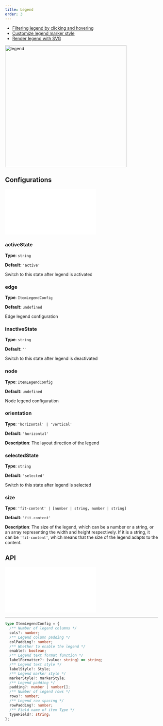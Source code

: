 ```yaml
---
title: Legend
order: 3
---
```


- [Filtering legend by clicking and hovering](/en/examples/tool/legend/#legend)
- [Customize legend marker style](/en/examples/tool/legend/#legendCustomMarker)
- [Render legend with SVG](/en/examples/tool/legend/#legendSVG)

<img alt="legend" src="https://mdn.alipayobjects.com/huamei_qa8qxu/afts/img/A*5rwLT4o1Rd4AAAAAAAAAAAAADmJ7AQ/original" height='400'/>

## Configurations

<embed src="../../common/IPluginBaseConfig.en.md"></embed>

### activeState

**Type**: `string`

**Default**: `'active'`

Switch to this state after legend is activated

### edge

**Type**: `ItemLegendConfig`

**Default**: `undefined`

Edge legend configuration

### inactiveState

**Type**: `string`

**Default**: `''`

Switch to this state after legend is deactivated

### node

**Type**: `ItemLegendConfig`

**Default**: `undefined`

Node legend configuration

### orientation

**Type**: `'horizontal' | 'vertical'`

**Default**: `'horizontal'`

**Description**: The layout direction of the legend

### selectedState

**Type**: `string`

**Default**: `'selected'`

Switch to this state after legend is selected

### size

**Type**: `'fit-content' | [number | string, number | string]`

**Default**: `'fit-content'`

**Description**: The size of the legend, which can be a number or a string, or an array representing the width and height respectively. If it is a string, it can be `'fit-content'`, which means that the size of the legend adapts to the content.

## API

<embed src="../../common/PluginAPIDestroy.en.md"></embed>

---

```ts
type ItemLegendConfig = {
  /** Number of legend columns */
  cols?: number;
  /** Legend column padding */
  colPadding?: number;
  /** Whether to enable the legend */
  enable?: boolean;
  /** Legend text format function */
  labelFormatter?: (value: string) => string;
  /** Legend text style */
  labelStyle?: Style;
  /** Legend marker style */
  markerStyle?: markerStyle;
  /** Legend padding */
  padding?: number | number[];
  /** Number of legend rows */
  rows?: number;
  /** Legend row spacing */
  rowPadding?: number;
  /** Field name of item Type */
  typeField?: string;
};
```
